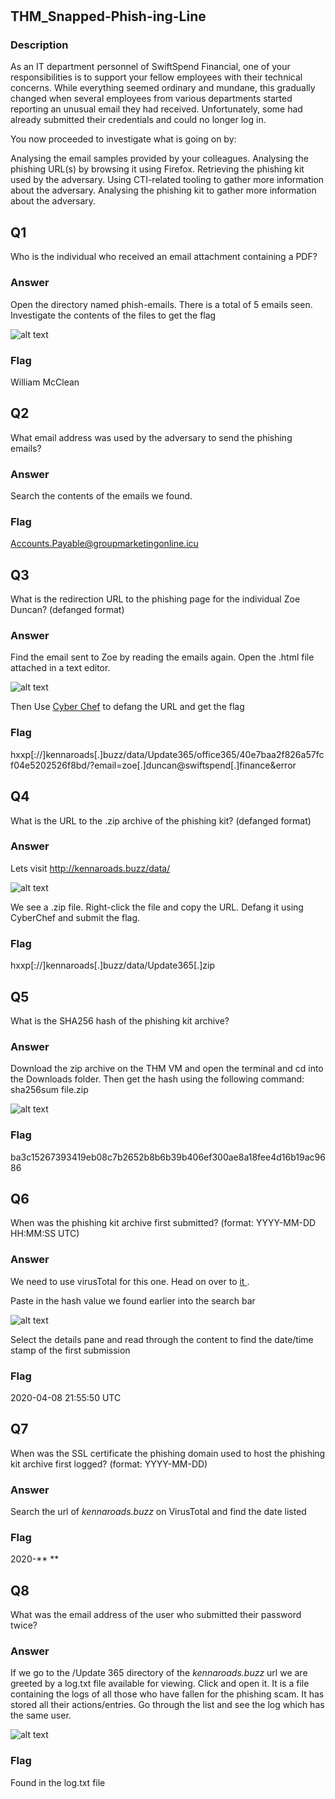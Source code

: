 # 
## THM_Snapped-Phish-ing-Line

### Description
As an IT department personnel of SwiftSpend Financial, one of your responsibilities is to support your fellow employees with their technical concerns. While everything seemed ordinary and mundane, this gradually changed when several employees from various departments started reporting an unusual email they had received. Unfortunately, some had already submitted their credentials and could no longer log in.

You now proceeded to investigate what is going on by:

Analysing the email samples provided by your colleagues.
Analysing the phishing URL(s) by browsing it using Firefox.
Retrieving the phishing kit used by the adversary.
Using CTI-related tooling to gather more information about the adversary.
Analysing the phishing kit to gather more information about the adversary.

## Q1
Who is the individual who received an email attachment containing a PDF?
### Answer
Open the directory named phish-emails. There is a total of 5 emails seen.
Investigate the contents of the files to get the flag

![alt text](/Images/q1.png)

### Flag
William McClean

## Q2
What email address was used by the adversary to send the phishing emails?
### Answer
Search the contents of the emails we found.
### Flag
Accounts.Payable@groupmarketingonline.icu

## Q3
What is the redirection URL to the phishing page for the individual Zoe Duncan? (defanged format)
### Answer
Find the email sent to Zoe by reading the emails again. Open the .html file attached in a text editor. 

![alt text](/Images/q3.png)

Then Use <a href="https://cyberchef.io/#recipe=Defang_URL(true,true,true,'Valid%20domains%20and%20full%20URLs')">Cyber Chef</a> to defang the URL and get the flag

### Flag
hxxp[://]kennaroads[.]buzz/data/Update365/office365/40e7baa2f826a57fcf04e5202526f8bd/?email=zoe[.]duncan@swiftspend[.]finance&error

## Q4 
What is the URL to the .zip archive of the phishing kit? (defanged format)
### Answer
Lets visit http://kennaroads.buzz/data/

![alt text](/Images/q4a.png)

We see a .zip file. Right-click the file and copy the URL. Defang it using CyberChef and submit the flag.
### Flag
hxxp[://]kennaroads[.]buzz/data/Update365[.]zip

## Q5
What is the SHA256 hash of the phishing kit archive?
### Answer
Download the zip archive on the THM VM and open the terminal and cd into the Downloads folder. Then get the hash using the following command:
    sha256sum file.zip

![alt text](/Images/Q5.png)

### Flag
ba3c15267393419eb08c7b2652b8b6b39b406ef300ae8a18fee4d16b19ac9686

## Q6
When was the phishing kit archive first submitted? (format: YYYY-MM-DD HH:MM:SS UTC)
### Answer
We need to use virusTotal for this one. Head on over to <a href="https://www.virustotal.com/gui/home/upload"> it </a>.

Paste in the hash value we found earlier into the search bar

![alt text](/Images/q6.png)

Select the details pane and read through the content to find the date/time stamp of the first submission
### Flag

2020-04-08 21:55:50 UTC

## Q7
When was the SSL certificate the phishing domain used to host the phishing kit archive first logged? (format: YYYY-MM-DD)
### Answer
Search the url of *kennaroads.buzz* on VirusTotal and find the date listed
### Flag 
2020-** **

## Q8
What was the email address of the user who submitted their password twice?
### Answer
If we go to the /Update 365 directory of the *kennaroads.buzz* url we are greeted by a log.txt file available for viewing. Click and open it. It is a file containing the logs of all those who have fallen for the phishing scam. It has stored all their actions/entries. Go through the list and see the log which has the same user. 

![alt text](/Images/q8.png)

### Flag
Found in the log.txt file

